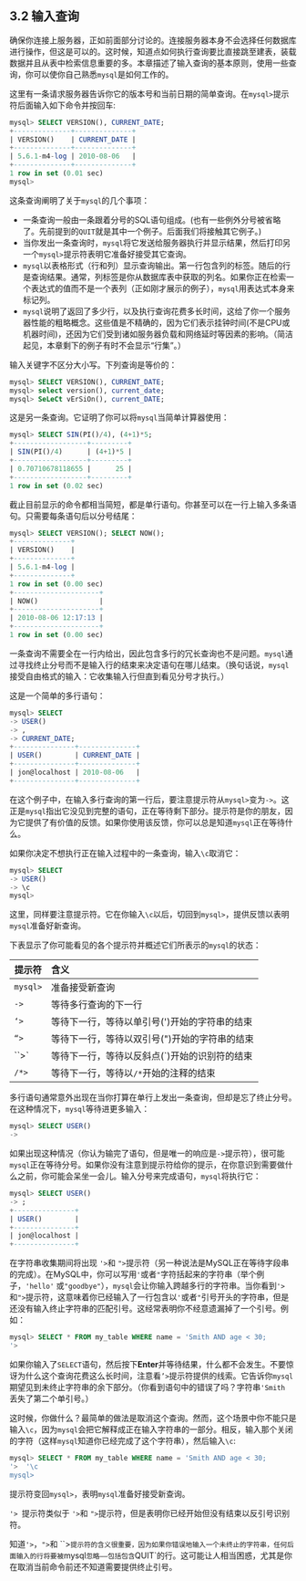 ## 3.2 输入查询
确保你连接上服务器，正如前面部分讨论的。连接服务器本身不会选择任何数据库进行操作，但这是可以的。这时候，知道点如何执行查询要比直接跳至建表，装载数据并且从表中检索信息重要的多。本章描述了输入查询的基本原则，使用一些查询，你可以使你自己熟悉`mysql`是如何工作的。

这里有一条请求服务器告诉你它的版本号和当前日期的简单查询。在`mysql>`提示符后面输入如下命令并按回车:
```SQL
mysql> SELECT VERSION(), CURRENT_DATE;
+--------------+--------------+
| VERSION()    | CURRENT_DATE |
+--------------+--------------+
| 5.6.1-m4-log | 2010-08-06   |
+--------------+--------------+
1 row in set (0.01 sec)
mysql>
```
这条查询阐明了关于`mysql`的几个事项：
* 一条查询一般由一条跟着分号的SQL语句组成。(也有一些例外分号被省略了。先前提到的`QUIT`就是其中一个例子。后面我们将接触其它例子。)
* 当你发出一条查询时，`mysql`将它发送给服务器执行并显示结果，然后打印另一个`mysql>`提示符表明它准备好接受其它查询。
* `mysql`以表格形式（行和列）显示查询输出。第一行包含列的标签。随后的行是查询结果。通常，列标签是你从数据库表中获取的列名。如果你正在检索一个表达式的值而不是一个表列（正如刚才展示的例子），`mysql`用表达式本身来标记列。
* `mysql`说明了返回了多少行，以及执行查询花费多长时间，这给了你一个服务器性能的粗略概念。这些值是不精确的，因为它们表示挂钟时间(不是CPU或机器时间)，还因为它们受到诸如服务器负载和网络延时等因素的影响。（简洁起见，本章剩下的例子有时不会显示“行集”。）

输入关键字不区分大小写。下列查询是等价的：
```SQL
mysql> SELECT VERSION(), CURRENT_DATE;
mysql> select version(), current_date;
mysql> SeLeCt vErSiOn(), current_DATE;
```
这是另一条查询。它证明了你可以将`mysql`当简单计算器使用：
```SQL
mysql> SELECT SIN(PI()/4), (4+1)*5;
+------------------+---------+
| SIN(PI()/4)      | (4+1)*5 |
+------------------+---------+
| 0.70710678118655 |      25 |
+------------------+---------+
1 row in set (0.02 sec)
```
截止目前显示的命令都相当简短，都是单行语句。你甚至可以在一行上输入多条语句。只需要每条语句后以分号结尾：
```SQL
mysql> SELECT VERSION(); SELECT NOW();
+--------------+
| VERSION()    |
+--------------+
| 5.6.1-m4-log |
+--------------+
1 row in set (0.00 sec)
+---------------------+
| NOW()               |
+---------------------+
| 2010-08-06 12:17:13 |
+---------------------+
1 row in set (0.00 sec)
```
一条查询不需要全在一行内给出，因此包含多行的冗长查询也不是问题。`mysql`通过寻找终止分号而不是输入行的结束来决定语句在哪儿结束。（换句话说，`mysql`接受自由格式的输入：它收集输入行但直到看见分号才执行。）

这是一个简单的多行语句：
```SQL
mysql> SELECT
-> USER()
-> ,
-> CURRENT_DATE;
+---------------+--------------+
| USER()        | CURRENT_DATE |
+---------------+--------------+
| jon@localhost | 2010-08-06   |
+---------------+--------------+
```
在这个例子中，在输入多行查询的第一行后，要注意提示符从`mysql>`变为`->`。这正是`mysql`指出它没见到完整的语句，正在等待剩下部分。提示符是你的朋友，因为它提供了有价值的反馈。如果你使用该反馈，你可以总是知道`mysql`正在等待什么。

如果你决定不想执行正在输入过程中的一条查询，输入`\c`取消它：
```SQL
mysql> SELECT
-> USER()
-> \c
mysql>
```
这里，同样要注意提示符。它在你输入`\c`以后，切回到`mysql>`，提供反馈以表明`mysql`准备好新查询。

下表显示了你可能看见的各个提示符并概述它们所表示的`mysql`的状态：

|提示符|含义|
| -----|:-------------|
|`mysql>`|	准备接受新查询|
|`->`|	等待多行查询的下一行|
|`‘>`|	等待下一行，等待以单引号(')开始的字符串的结束|
|`“>`|	等待下一行，等待以双引号(")开始的字符串的结束|
|``>`|	等待下一行，等待以反斜点(`)开始的识别符的结束|
|`/*>`|	等待下一行，等待以`/*`开始的注释的结束|

多行语句通常意外出现在当你打算在单行上发出一条查询，但却是忘了终止分号。在这种情况下，`mysql`等待进更多输入：
```SQL
mysql> SELECT USER()
->
```
如果出现这种情况（你认为输完了语句，但是唯一的响应是`->`提示符），很可能`mysql`正在等待分号。如果你没有注意到提示符给你的提示，在你意识到需要做什么之前，你可能会呆坐一会儿。输入分号来完成语句，`mysql`将执行它：
```SQL
mysql> SELECT USER()
-> ;
+---------------+
| USER()        |
+---------------+
| jon@localhost |
+---------------+
```
在字符串收集期间将出现 `'>`和 `">`提示符（另一种说法是MySQL正在等待字段串的完成）。在MySQL中，你可以写用`'`或者`"`字符括起来的字符串（举个例子，`'hello'` 或`"goodbye"`），`mysql`会让你输入跨越多行的字符串。当你看到`'>`和`">`提示符，这意味着你已经输入了一行包含以`'`或者`"`引号开头的字符串，但是还没有输入终止字符串的匹配引号。这经常表明你不经意遗漏掉了一个引号。例如：
```SQL
mysql> SELECT * FROM my_table WHERE name = 'Smith AND age < 30;
'>
```
如果你输入了`SELECT`语句，然后按下**Enter**并等待结果，什么都不会发生。不要惊讶为什么这个查询花费这么长时间，注意看`’>`提示符提供的线索。它告诉你`mysql`期望见到未终止字符串的余下部分。（你看到语句中的错误了吗？字符串`'Smith `丢失了第二个单引号。）

这时候，你做什么？最简单的做法是取消这个查询。然而，这个场景中你不能只是输入`\c`，因为`mysql`会把它解释成正在输入字符串的一部分。相反，输入那个关闭的字符（这样`mysql`知道你已经完成了这个字符串），然后输入`\c`:

```SQL
mysql> SELECT * FROM my_table WHERE name = 'Smith AND age < 30;
'>  '\c
mysql>
```

提示符变回`mysql>`，表明`mysql`准备好接受新查询。

`'> `提示符类似于 `'>`和 `">`提示符，但是表明你已经开始但没有结束以反引号识别符。

知道`'>`，`">`和 ``>`提示符的含义很重要，因为如果你错误地输入一个未终止的字符串，任何后面输入的行将要被`mysql`忽略——包括包含`QUIT`的行。这可能让人相当困惑，尤其是你在取消当前命令前还不知道需要提供终止引号。
